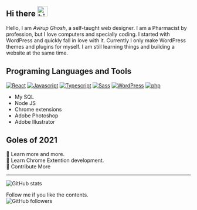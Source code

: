 ## Hi there <img src="https://user-images.githubusercontent.com/1303154/88677602-1635ba80-d120-11ea-84d8-d263ba5fc3c0.gif" width="28px" alt="hi">

Hello, I am _Avirup Ghosh_, a self-taught web designer. I am a Pharmacist by profession, but I love computers and specially coding. I started with WordPress and quickly fall in love with it. Currently I only make WordPress themes and plugins for myself. I am still learning things and building a website at the same time.

## Programing Languages and Tools
[![React](https://img.shields.io/badge/-React-61DBFB?style=for-the-badge&labelColor=black&logo=react&logoColor=61DBFB)](#) 
[![Javascript](https://img.shields.io/badge/-Javascript-F0DB4F?style=for-the-badge&labelColor=black&logo=javascript&logoColor=F0DB4F)](#) 
[![Typescript](https://img.shields.io/badge/-Typescript-007acc?style=for-the-badge&labelColor=black&logo=typescript&logoColor=007acc)](#) 
[![Sass](https://img.shields.io/badge/-Sass-pink?style=for-the-badge&labelColor=black&logo=sass&logoColor=pink)](#) 
[![WordPress](https://img.shields.io/badge/-Wordpress-ebe6e6?style=for-the-badge&labelColor=black&logo=wordpress&logoColor=ebe6e6)](#) 
[![php](https://img.shields.io/badge/-php-6f67b6?style=for-the-badge&labelColor=black&logo=php&logoColor=9c98c2)](#) 

- My SQL
- Node JS
- Chrome extensions
- Adobe Photoshop
- Adobe Illustrator

## Goles of 2021

🌟 Learn more and more.\
🌟 Learn Chrome Extention development.\
🌟 Contribute More

___
![GitHub stats](https://github-readme-stats.vercel.app/api?username=GrayGalaxy&show_icons=true&layout=compact&title_color=fafbfc&text_color=949da5&icon_color=949da5&bg_color=0d1117&border_color=40474d&custom_title=Overview&hide=prs)

Follow me if you like the contents.\
![GitHub followers](https://img.shields.io/github/followers/GrayGalaxy.svg?style=for-the-badge&logo=github&label=Follow)




